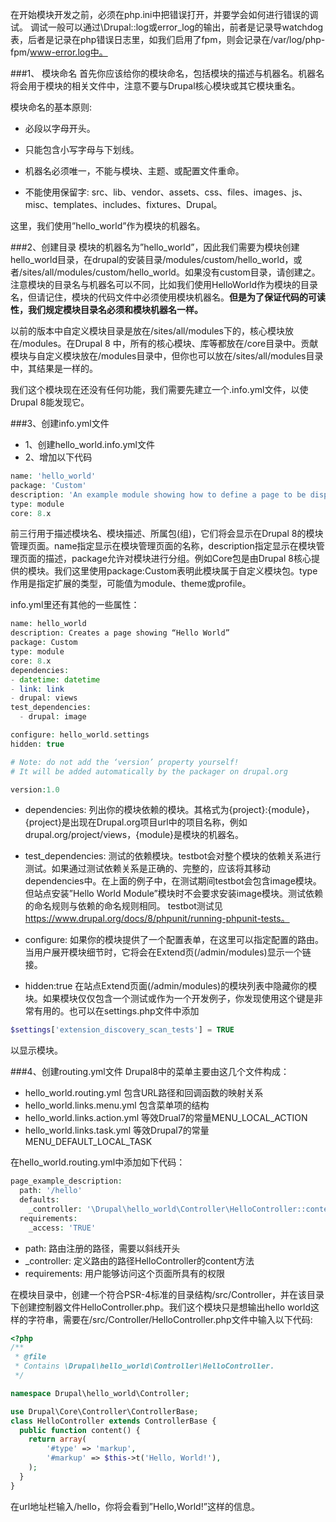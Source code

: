 在开始模块开发之前，必须在php.ini中把错误打开，并要学会如何进行错误的调试。
调试一般可以通过\Drupal::log或error_log的输出，前者是记录导watchdog表，后者是记录在php错误日志里，如我们启用了fpm，则会记录在/var/log/php-fpm/www-error.log中。

###1、 模块命名
首先你应该给你的模块命名，包括模块的描述与机器名。机器名将会用于模块的相关文件中，注意不要与Drupal核心模块或其它模块重名。

模块命名的基本原则:

* 必段以字母开头。

* 只能包含小写字母与下划线。

* 机器名必须唯一，不能与模块、主题、或配置文件重命。

* 不能使用保留字: src、lib、vendor、assets、css、files、images、js、misc、templates、includes、fixtures、Drupal。

这里，我们使用”hello_world”作为模块的机器名。

###2、创建目录
模块的机器名为”hello_world”，因此我们需要为模块创建hello_world目录，在drupal的安装目录/modules/custom/hello_world，或者/sites/all/modules/custom/hello_world。如果没有custom目录，请创建之。注意模块的目录名与机器名可以不同，比如我们使用HelloWorld作为模块的目录名，但请记住，模块的代码文件中必须使用模块机器名。**但是为了保证代码的可读性，我们规定模块目录名必须和模块机器名一样。**

以前的版本中自定义模块目录是放在/sites/all/modules下的，核心模块放在/modules。在Drupal 8 中，所有的核心模块、库等都放在/core目录中。贡献模块与自定义模块放在/modules目录中，但你也可以放在/sites/all/modules目录中，其结果是一样的。

我们这个模块现在还没有任何功能，我们需要先建立一个.info.yml文件，以使Drupal 8能发现它。

###3、创建info.yml文件
* 1、创建hello_world.info.yml文件
* 2、增加以下代码
```php
name: 'hello_world'
package: 'Custom'
description: 'An example module showing how to define a page to be displayed at a given URL.'
type: module
core: 8.x
```
前三行用于描述模块名、模块描述、所属包(组)，它们将会显示在Drupal 8的模块管理页面。name指定显示在模块管理页面的名称，description指定显示在模块管理页面的描述，package允许对模块进行分组。例如Core包是由Drupal 8核心提供的模块。我们这里使用package:Custom表明此模块属于自定义模块包。type作用是指定扩展的类型，可能值为module、theme或profile。

info.yml里还有其他的一些属性：
```php
name: hello_world
description: Creates a page showing “Hello World”
package: Custom
type: module
core: 8.x
dependencies:
- datetime: datetime
- link: link
- drupal: views
test_dependencies:
  - drupal: image

configure: hello_world.settings
hidden: true

# Note: do not add the ‘version’ property yourself!
# It will be added automatically by the packager on drupal.org

version:1.0
```

* dependencies: 列出你的模块依赖的模块。其格式为{project}:{module}，{project}是出现在Drupal.org项目url中的项目名称，例如drupal.org/project/views，{module}是模块的机器名。

* test_dependencies: 测试的依赖模块。testbot会对整个模块的依赖关系进行测试。如果通过测试依赖关系是正确的、完整的，应该将其移动dependencies中。在上面的例子中，在测试期间testbot会包含image模块。但站点安装”Hello World Module”模块时不会要求安装image模块。测试依赖的命名规则与依赖的命名规则相同。
testbot测试见 https://www.drupal.org/docs/8/phpunit/running-phpunit-tests。

* configure: 如果你的模块提供了一个配置表单，在这里可以指定配置的路由。当用户展开模块细节时，它将会在Extend页(/admin/modules)显示一个链接。

* hidden:true 在站点Extend页面(/admin/modules)的模块列表中隐藏你的模块。如果模块仅仅包含一个测试或作为一个开发例子，你发现使用这个键是非常有用的。也可以在settings.php文件中添加
```php
$settings['extension_discovery_scan_tests'] = TRUE
```
以显示模块。

###4、创建routing.yml文件
Drupal8中的菜单主要由这几个文件构成：

* hello_world.routing.yml 包含URL路径和回调函数的映射关系
* hello_world.links.menu.yml 包含菜单项的结构
* hello_world.links.action.yml 等效Drual7的常量MENU_LOCAL_ACTION
* hello_world.links.task.yml 等效Drupal7的常量MENU_DEFAULT_LOCAL_TASK

在hello_world.routing.yml中添加如下代码：
```php
page_example_description:
  path: '/hello'
  defaults:
    _controller: '\Drupal\hello_world\Controller\HelloController::content'
  requirements:
    _access: 'TRUE'
```

* path: 路由注册的路径，需要以斜线开头
* _controller: 定义路由的路径HelloController的content方法
* requirements: 用户能够访问这个页面所具有的权限

在模块目录中，创建一个符合PSR-4标准的目录结构/src/Controller，并在该目录下创建控制器文件HelloController.php。我们这个模块只是想输出hello world这样的字符串，需要在/src/Controller/HelloController.php文件中输入以下代码:

```php
<?php
/**
 * @file
 * Contains \Drupal\hello_world\Controller\HelloController.
 */

namespace Drupal\hello_world\Controller;

use Drupal\Core\Controller\ControllerBase;
class HelloController extends ControllerBase {
  public function content() {
    return array(
        '#type' => 'markup',
        '#markup' => $this->t('Hello, World!'),
    );
  }
}
```

在url地址栏输入/hello，你将会看到”Hello,World!”这样的信息。